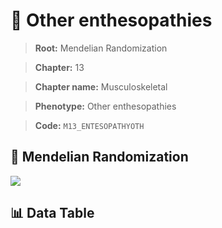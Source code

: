 # 🧪 Other enthesopathies

> **Root:** Mendelian Randomization

> **Chapter:** 13  

> **Chapter name:** Musculoskeletal

> **Phenotype:** Other enthesopathies  

> **Code:** `M13_ENTESOPATHYOTH`

## 🧬 Mendelian Randomization  

<img src="/MR/Figures/Forward/M13_ENTESOPATHYOTH.png"/>

## 📊 Data Table

<CsvTableMRF src="/MR_Data/Forward/M13_ENTESOPATHYOTH.csv"/>

